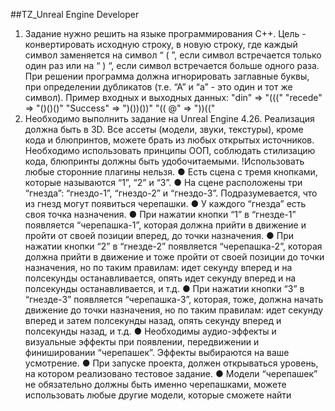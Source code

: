 ##TZ_Unreal Engine Developer

1) Задание нужно решить на языке программирования С++.
Цель - конвертировать исходную строку, в новую строку, где каждый символ заменяется на
символ
“ ( ”, если символ встречается только один раз или на “ ) “, если символ встречается больше
одного раза. При решении программа должна игнорировать заглавные буквы, при
определении дубликатов (т.е. “А” и “а” - это один и тот же символ).
Пример входных и выходных данных:
"din" => "((("
"recede" => "()()()"
"Success" => ")())())"
"(( @" => "))(("
2) Необходимо выполнить задание на Unreal Engine 4.26. Реализация должна быть в 3D. Все
ассеты (модели, звуки, текстуры), кроме кода и блюпринтов, можете брать из любых открытых
источников. Необходимо использовать принципы ООП, соблюдать стилизацию кода,
блюпринты должны быть удобочитаемыми.
!Использовать любые сторонние плагины нельзя.
● Есть сцена с тремя кнопками, которые называются “1”, “2” и “3”.
● На сцене расположены три “гнезда”: “гнездо-1”, “гнездо-2” и “гнездо-3”.
Подразумевается, что из гнезд могут появиться черепашки.
● У каждого “гнезда” есть своя точка назначения.
● При нажатии кнопки “1” в “гнезде-1” появляется “черепашка-1”, которая должна прийти
в движение и пройти от своей позиции вперед, до точки назначения.
● При нажатии кнопки “2” в “гнезде-2” появляется “черепашка-2”, которая должна прийти
в движение и тоже пройти от своей позиции до точки назначения, но по таким
правилам: идет секунду вперед и на полсекунды останавливается, опять идет секунду
вперед и на полсекунды останавливается, и т.д.
● При нажатии кнопки “3” в “гнезде-3” появляется “черепашка-3”, которая, тоже, должна
начать движение до точки назначения, но по таким правилам: идет секунду вперед и
затем полсекунды назад, опять секунду вперед и полсекунды назад, и т.д.
● Необходимы аудио-эффекты и визуальные эффекты при появлении, передвижении и
финишировании “черепашек”. Эффекты выбираются на ваше усмотрение.
● При запуске проекта, должен открываться уровень, на котором реализовано тестовое
задание.
● Модели “черепашек” не обязательно должны быть именно черепашками, можете
использовать любые другие модели, которые сможете найти
